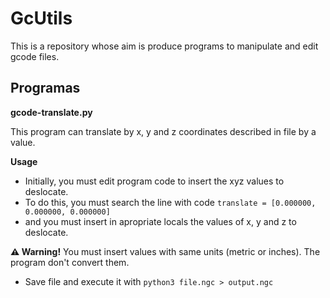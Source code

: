 # GcUtils

This is a repository whose aim is produce programs to manipulate and edit gcode files.

## Programas

**gcode-translate.py**

This program can translate by x, y and z coordinates described in file by a value.

**Usage**

- Initially, you must edit program code to insert the xyz values to deslocate.
- To do this, you must search the line with code `translate = [0.000000, 0.000000, 0.000000]`
- and you must insert in apropriate locals the values of x, y and z to deslocate.

**⚠️ Warning!** You must insert values with same units (metric or inches). The program don't convert them.

- Save file and execute it with `python3 file.ngc > output.ngc`

